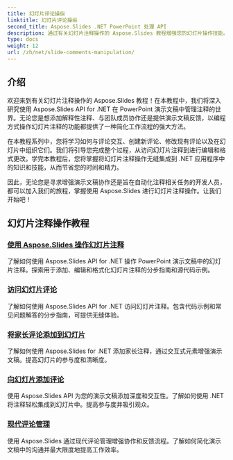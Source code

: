 ```yaml
---
title: 幻灯片评论操纵
linktitle: 幻灯片评论操纵
second_title: Aspose.Slides .NET PowerPoint 处理 API
description: 通过有关幻灯片注释操作的 Aspose.Slides 教程增强您的幻灯片操作技能。了解使用 .NET 在 PowerPoint 演示文稿中以编程方式添加、编辑和管理注释。
type: docs
weight: 12
url: /zh/net/slide-comments-manipulation/
---
```


## 介绍

欢迎来到有关幻灯片注释操作的 Aspose.Slides 教程！在本教程中，我们将深入研究使用 Aspose.Slides API for .NET 在 PowerPoint 演示文稿中管理注释的世界。无论您是想添加解释性注释、与团队成员协作还是提供演示文稿反馈，以编程方式操作幻灯片注释的功能都提供了一种简化工作流程的强大方法。

在本教程系列中，您将学习如何与评论交互、创建新评论、修改现有评论以及在幻灯片中组织它们。我们将引导您完成整个过程，从访问幻灯片注释到进行编辑和格式更改。学完本教程后，您将掌握将幻灯片注释操作无缝集成到 .NET 应用程序中的知识和技能，从而节省您的时间和精力。

因此，无论您是寻求增强演示文稿协作还是旨在自动化注释相关任务的开发人员，都可以加入我们的旅程，掌握使用 Aspose.Slides 进行幻灯片注释操作。让我们开始吧！

## 幻灯片注释操作教程
### [使用 Aspose.Slides 操作幻灯片注释](./slide-comments-manipulation/)
了解如何使用 Aspose.Slides API for .NET 操作 PowerPoint 演示文稿中的幻灯片注释。探索用于添加、编辑和格式化幻灯片注释的分步指南和源代码示例。 
### [访问幻灯片评论](./access-slide-comments/)
了解如何使用 Aspose.Slides API for .NET 访问幻灯片注释。包含代码示例和常见问题解答的分步指南，可提供无缝体验。
### [将家长评论添加到幻灯片](./add-parent-comments/)
了解如何使用 Aspose.Slides for .NET 添加家长注释，通过交互式元素增强演示文稿。提高幻灯片的参与度和清晰度。
### [向幻灯片添加评论](./add-slide-comments/)
使用 Aspose.Slides API 为您的演示文稿添加深度和交互性。了解如何使用 .NET 将注释轻松集成到幻灯片中。提高参与度并吸引观众。
### [现代评论管理](./modern-comments/)
使用 Aspose.Slides 通过现代评论管理增强协作和反馈流程。了解如何简化演示文稿中的沟通并最大限度地提高工作效率。